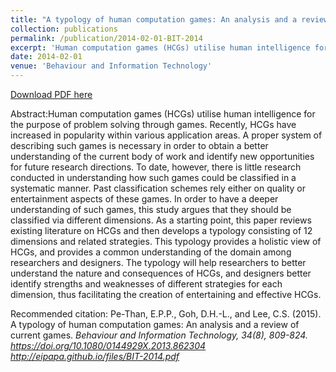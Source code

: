 ```yaml
---
title: "A typology of human computation games: An analysis and a review of current games"
collection: publications
permalink: /publication/2014-02-01-BIT-2014
excerpt: 'Human computation games (HCGs) utilise human intelligence for the purpose of problem solving through games. Recently, HCGs have increased in popularity within various application areas. A proper system of describing such games is necessary in order to obtain a better understanding of the current body of work and identify new opportunities for future research directions. To date, however, there is little research conducted in understanding how such games could be classified in a systematic manner. Past classification schemes rely either on quality or entertainment aspects of these games. In order to have a deeper understanding of such games, this study argues that they should be classified via different dimensions. As a starting point, this paper reviews existing literature on HCGs and then develops a typology consisting of 12 dimensions and related strategies. This typology provides a holistic view of HCGs, and provides a common understanding of the domain among researchers and designers. The typology will help researchers to better understand the nature and consequences of HCGs, and designers better identify strengths and weaknesses of different strategies for each dimension, thus facilitating the creation of entertaining and effective HCGs.'
date: 2014-02-01
venue: 'Behaviour and Information Technology'
---
```

[Download PDF here](http://eipapa.github.io/files/BIT-2014.pdf)

Abstract:Human computation games (HCGs) utilise human intelligence for the purpose of problem solving through games. Recently, HCGs have increased in popularity within various application areas. A proper system of describing such games is necessary in order to obtain a better understanding of the current body of work and identify new opportunities for future research directions. To date, however, there is little research conducted in understanding how such games could be classified in a systematic manner. Past classification schemes rely either on quality or entertainment aspects of these games. In order to have a deeper understanding of such games, this study argues that they should be classified via different dimensions. As a starting point, this paper reviews existing literature on HCGs and then develops a typology consisting of 12 dimensions and related strategies. This typology provides a holistic view of HCGs, and provides a common understanding of the domain among researchers and designers. The typology will help researchers to better understand the nature and consequences of HCGs, and designers better identify strengths and weaknesses of different strategies for each dimension, thus facilitating the creation of entertaining and effective HCGs.

Recommended citation: Pe-Than, E.P.P., Goh, D.H.-L., and Lee, C.S. (2015). A typology of human computation games: An analysis and a review of current games. <i>Behaviour and Information Technology, 34<i>(8), 809-824. https://doi.org/10.1080/0144929X.2013.862304 http://eipapa.github.io/files/BIT-2014.pdf